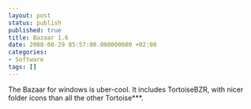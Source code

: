```yaml
---
layout: post
status: publish
published: true
title: Bazaar 1.6
date: 2008-08-29 05:57:00.000000000 +02:00
categories:
- Software
tags: []
---
```

The Bazaar for windows is uber-cool. It includes TortoiseBZR, with nicer folder icons than all the other Tortoise***.
